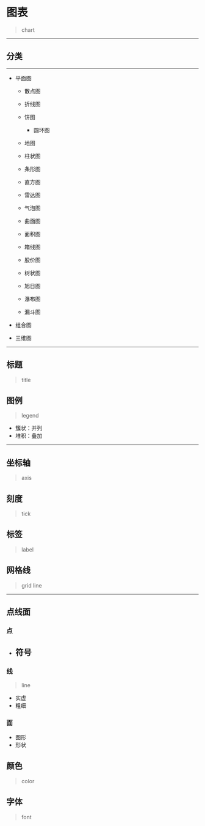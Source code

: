 # 图表
> chart
---
## 分类





---
- 平面图
    - 散点图

    - 折线图

    - 饼图
        - 圆环图

    - 地图

    - 柱状图
    - 条形图

    - 直方图
    - 雷达图

    - 气泡图

    - 曲面图
    - 面积图

    - 箱线图
    - 股价图

    - 树状图
    - 旭日图
    - 瀑布图
    - 漏斗图

- 组合图


- 三维图



---
## 标题
> title


## 图例
> legend

- 簇状：并列
- 堆积：叠加

---
## 坐标轴
> axis

## 刻度
> tick

## 标签
> label

## 网格线
> grid line


---
## 点线面

### 点
- 符号
    -


### 线
> line
- 实虚
- 粗细



### 面
- 图形
- 形状

## 颜色
> color

## 字体
> font



##


